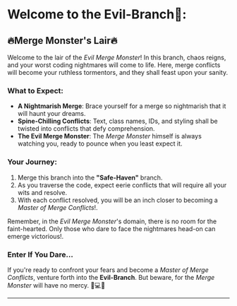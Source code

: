 # Welcome to the Evil-Branch👹:
## 🔥Merge Monster's Lair🔥

Welcome to the lair of the *Evil Merge Monster*! In this branch, chaos reigns, and your worst coding nightmares will come to life. Here, merge conflicts will become your ruthless tormentors, and they shall feast upon your sanity.

### What to Expect:

- **A Nightmarish Merge**: Brace yourself for a merge so nightmarish that it will haunt your dreams.
- **Spine-Chilling Conflicts**: Text, class names, IDs, and styling shall be twisted into conflicts that defy comprehension.
- **The Evil Merge Monster**: The *Merge Monster* himself is always watching you, ready to pounce when you least expect it.

### Your Journey:

1. Merge this branch into the **"Safe-Haven"** branch.
2. As you traverse the code, expect eerie conflicts that will require all your wits and resolve.
3. With each conflict resolved, you will be an inch closer to becoming a *Master of Merge Conflicts*!.

Remember, in the *Evil Merge Monster*'s domain, there is no room for the faint-hearted. Only those who dare to face the nightmares head-on can emerge victorious!.

### Enter If You Dare...

If you're ready to confront your fears and become a *Master of Merge Conflicts*, venture forth into the **Evil-Branch**. But beware, for the *Merge Monster* will have no mercy. 👹💻🔥

---


